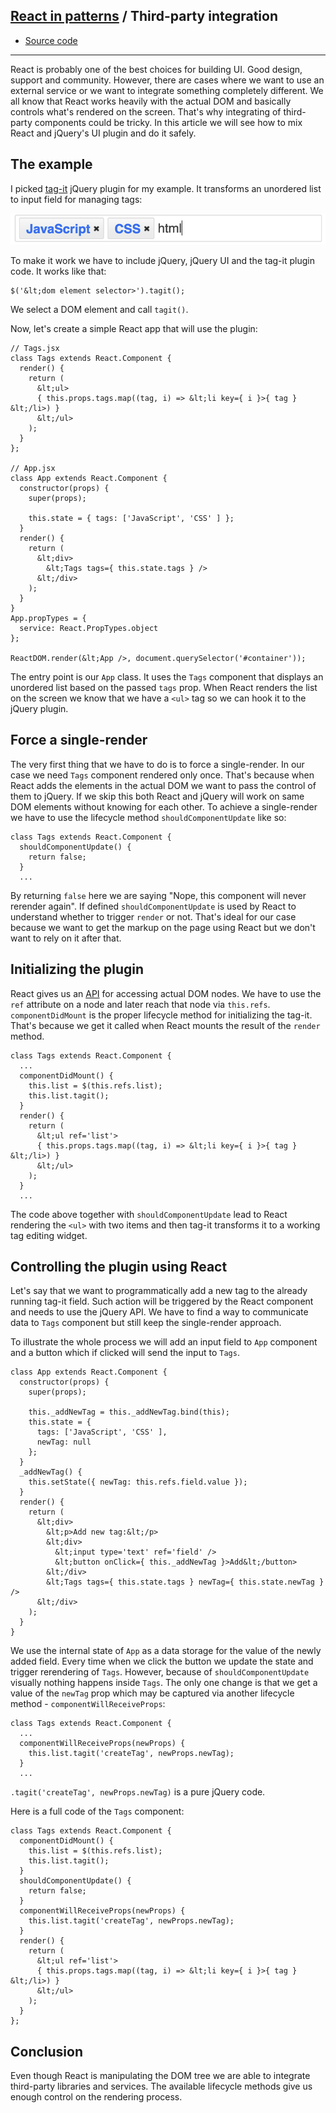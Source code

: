 ## [React in patterns](../../README.md) / Third-party integration

* [Source code](https://github.com/krasimir/react-in-patterns/tree/master/patterns/third-party/src)

---

React is probably one of the best choices for building UI. Good design, support and community. However, there are cases where we want to use an external service or we want to integrate something completely different. We all know that React works heavily with the actual DOM and basically controls what's rendered on the screen. That's why integrating of third-party components could be tricky. In this article we will see how to mix React and jQuery's UI plugin and do it safely.

## The example

I picked [tag-it](https://github.com/aehlke/tag-it) jQuery plugin for my example. It transforms an unordered list to input field for managing tags:

![tag-it](./img/tag-it.png)

To make it work we have to include jQuery, jQuery UI and the tag-it plugin code. It works like that:

```
$('&lt;dom element selector>').tagit();
```

We select a DOM element and call `tagit()`.

Now, let's create a simple React app that will use the plugin:

```
// Tags.jsx
class Tags extends React.Component {
  render() {
    return (
      &lt;ul>
      { this.props.tags.map((tag, i) => &lt;li key={ i }>{ tag } &lt;/li>) }
      &lt;/ul>
    );
  }
};

// App.jsx
class App extends React.Component {
  constructor(props) {
    super(props);

    this.state = { tags: ['JavaScript', 'CSS' ] };
  }
  render() {
    return (
      &lt;div>
        &lt;Tags tags={ this.state.tags } />
      &lt;/div>
    );
  }
}
App.propTypes = {
  service: React.PropTypes.object
};

ReactDOM.render(&lt;App />, document.querySelector('#container'));
```

The entry point is our `App` class. It uses the `Tags` component that displays an unordered list based on the passed `tags` prop. When React renders the list on the screen we know that we have a `<ul>` tag so we can hook it to the jQuery plugin.

## Force a single-render

The very first thing that we have to do is to force a single-render. In our case we need `Tags` component rendered only once. That's because when React adds the elements in the actual DOM we want to pass the control of them to jQuery. If we skip this both React and jQuery will work on same DOM elements without knowing for each other. To achieve a single-render we have to use the lifecycle method `shouldComponentUpdate` like so:

```
class Tags extends React.Component {
  shouldComponentUpdate() {
    return false;
  }
  ...
```

By returning `false` here we are saying "Nope, this component will never rerender again". If defined `shouldComponentUpdate` is used by React to understand whether to trigger `render` or not. That's ideal for our case because we want to get the markup on the page using React but we don't want to rely on it after that.

## Initializing the plugin

React gives us an [API](https://facebook.github.io/react/docs/refs-and-the-dom.html) for accessing actual DOM nodes. We have to use the `ref` attribute on a node and later reach that node via `this.refs`. `componentDidMount` is the proper lifecycle method for initializing the tag-it. That's because we get it called when React mounts the result of the `render` method.

```
class Tags extends React.Component {
  ...
  componentDidMount() {
    this.list = $(this.refs.list);
    this.list.tagit();
  }
  render() {
    return (
      &lt;ul ref='list'>
      { this.props.tags.map((tag, i) => &lt;li key={ i }>{ tag } &lt;/li>) }
      &lt;/ul>
    );
  }
  ...
```

The code above together with `shouldComponentUpdate` lead to React rendering the `<ul>` with two items and then tag-it transforms it to a working tag editing widget.

## Controlling the plugin using React

Let's say that we want to programmatically add a new tag to the already running tag-it field. Such action will be triggered by the React component and needs to use the jQuery API. We have to find a way to communicate data to `Tags` component but still keep the single-render approach.

To illustrate the whole process we will add an input field to `App` component and a button which if clicked will send the input to `Tags`.

```
class App extends React.Component {
  constructor(props) {
    super(props);

    this._addNewTag = this._addNewTag.bind(this);
    this.state = {
      tags: ['JavaScript', 'CSS' ],
      newTag: null
    };
  }
  _addNewTag() {
    this.setState({ newTag: this.refs.field.value });
  }
  render() {
    return (
      &lt;div>
        &lt;p>Add new tag:&lt;/p>
        &lt;div>
          &lt;input type='text' ref='field' />
          &lt;button onClick={ this._addNewTag }>Add&lt;/button>
        &lt;/div>
        &lt;Tags tags={ this.state.tags } newTag={ this.state.newTag } />
      &lt;/div>
    );
  }
}
```

We use the internal state of `App` as a data storage for the value of the newly added field. Every time when we click the button we update the state and trigger rerendering of `Tags`. However, because of `shouldComponentUpdate` visually nothing happens inside `Tags`. The only one change is that we get a value of the `newTag` prop which may be captured via another lifecycle method - `componentWillReceiveProps`:

```
class Tags extends React.Component {
  ...
  componentWillReceiveProps(newProps) {
    this.list.tagit('createTag', newProps.newTag);
  }
  ...
```

`.tagit('createTag', newProps.newTag)` is a pure jQuery code.

Here is a full code of the `Tags` component:

```
class Tags extends React.Component {
  componentDidMount() {
    this.list = $(this.refs.list);
    this.list.tagit();
  }
  shouldComponentUpdate() {
    return false;
  }
  componentWillReceiveProps(newProps) {
    this.list.tagit('createTag', newProps.newTag);
  }
  render() {
    return (
      &lt;ul ref='list'>
      { this.props.tags.map((tag, i) => &lt;li key={ i }>{ tag } &lt;/li>) }
      &lt;/ul>
    );
  }
};
```

## Conclusion

Even though React is manipulating the DOM tree we are able to integrate third-party libraries and services. The available lifecycle methods give us enough control on the rendering process.

